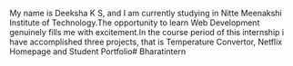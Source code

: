 My name is Deeksha K S, and I am currently studying in Nitte Meenakshi Institute of Technology.The opportunity to learn Web Development genuinely fills me with excitement.In the course period of this internship i have accomplished three projects, that is Temperature Convertor, Netflix Homepage and Student Portfolio# Bharatintern
